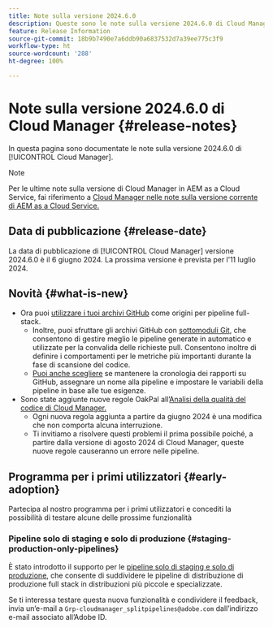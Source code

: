 ```yaml
---
title: Note sulla versione 2024.6.0
description: Queste sono le note sulla versione 2024.6.0 di Cloud Manager.
feature: Release Information
source-git-commit: 18b9b7490e7a6ddb90a6837532d7a39ee775c3f9
workflow-type: ht
source-wordcount: '288'
ht-degree: 100%

---
```



# Note sulla versione 2024.6.0 di Cloud Manager {#release-notes}

In questa pagina sono documentate le note sulla versione 2024.6.0 di [!UICONTROL Cloud Manager].

>[!NOTE]
>
>Per le ultime note sulla versione di Cloud Manager in AEM as a Cloud Service, fai riferimento a [Cloud Manager nelle note sulla versione corrente di AEM as a Cloud Service.](https://experienceleague.adobe.com/docs/experience-manager-cloud-service/content/implementing/using-cloud-manager/release-notes-cloud-manager/release-notes-cm-current.html?lang=it)

## Data di pubblicazione {#release-date}

La data di pubblicazione di [!UICONTROL Cloud Manager] versione 2024.6.0 è il 6 giugno 2024. La prossima versione è prevista per l’11 luglio 2024.

## Novità {#what-is-new}

* Ora puoi [utilizzare i tuoi archivi GitHub](/help/managing-code/private-repositories.md) come origini per pipeline full-stack.
   * Inoltre, puoi sfruttare gli archivi GitHub con [sottomoduli Git](/help/managing-code/git-submodules.md), che consentono di gestire meglio le pipeline generate in automatico e utilizzate per la convalida delle richieste pull. Consentono inoltre di definire i comportamenti per le metriche più importanti durante la fase di scansione del codice.
   * [Puoi anche scegliere](/help/managing-code/github-check-config.md) se mantenere la cronologia dei rapporti su GitHub, assegnare un nome alla pipeline e impostare le variabili della pipeline in base alle tue esigenze.
* Sono state aggiunte nuove regole OakPal all’[Analisi della qualità del codice di Cloud Manager.](/help/using/custom-code-quality-rules.md#oakpal-ui-content-package)
   * Ogni nuova regola aggiunta a partire da giugno 2024 è una modifica che non comporta alcuna interruzione.
   * Ti invitiamo a risolvere questi problemi il prima possibile poiché, a partire dalla versione di agosto 2024 di Cloud Manager, queste nuove regole causeranno un errore nelle pipeline.

## Programma per i primi utilizzatori {#early-adoption}

Partecipa al nostro programma per i primi utilizzatori e concediti la possibilità di testare alcune delle prossime funzionalità

### Pipeline solo di staging e solo di produzione {#staging-production-only-pipelines}

È stato introdotto il supporto per le [pipeline solo di staging e solo di produzione](/help/using/stage-prod-only.md), che consente di suddividere le pipeline di distribuzione di produzione full stack in distribuzioni più piccole e specializzate.

Se ti interessa testare questa nuova funzionalità e condividere il feedback, invia un’e-mail a `Grp-cloudmanager_splitpipelines@adobe.com` dall’indirizzo e-mail associato all’Adobe ID.

